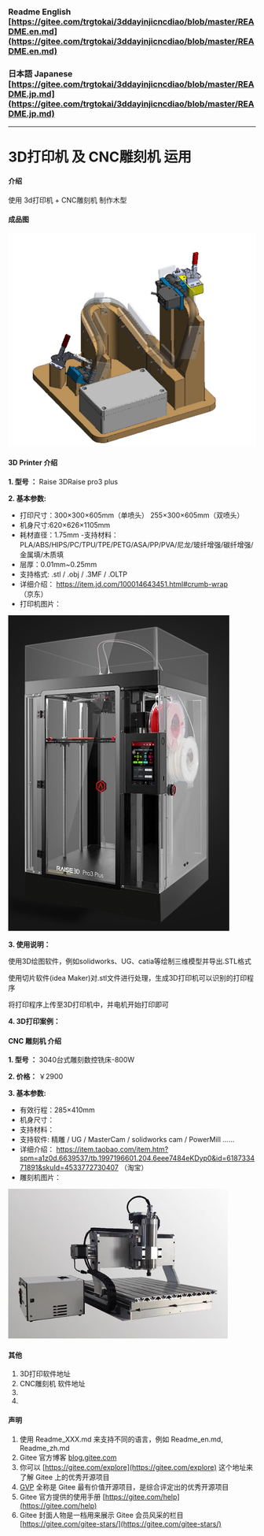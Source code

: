 ### Readme English [https://gitee.com/trgtokai/3ddayinjicncdiao/blob/master/README.en.md](https://gitee.com/trgtokai/3ddayinjicncdiao/blob/master/README.en.md)

### 日本語 Japanese [https://gitee.com/trgtokai/3ddayinjicncdiao/blob/master/README.jp.md](https://gitee.com/trgtokai/3ddayinjicncdiao/blob/master/README.jp.md)
------------------------------------------------------------------------------

# 3D打印机 及  CNC雕刻机 运用

#### 介绍
使用 3d打印机 + CNC雕刻机 制作木型

#### 成品图
![木型成品设计图](04_images/%E5%86%85%E5%88%B6%E6%9C%A8%E5%9E%8B.JPG)


#### 3D Printer 介绍

 **1. 型号 ：**   Raise 3DRaise pro3 plus
 
 **2. 基本参数:** 
  - 打印尺寸：300×300×605mm（单喷头）   255×300×605mm（双喷头）   
  - 机身尺寸:620×626×1105mm
  - 耗材直径：1.75mm
  -支持材料：PLA/ABS/HIPS/PC/TPU/TPE/PETG/ASA/PP/PVA/尼龙/玻纤增强/碳纤增强/金属填/木质填
  - 层厚：0.01mm~0.25mm
  - 支持格式: .stl / .obj  / .3MF  / .OLTP
  - 详细介绍： https://item.jd.com/100014643451.html#crumb-wrap （京东）
  - 打印机图片：

![输入图片说明](01_%E9%A1%B9%E7%9B%AE%E6%A6%82%E8%A6%81/3D%E6%89%93%E5%8D%B0%E6%9C%BA_Raise3D%20PRO3%20PLUS.jpg)


 **3. 使用说明：** 

   使用3D绘图软件，例如solidworks、UG、catia等绘制三维模型并导出.STL格式

   使用切片软件(idea Maker)对.stl文件进行处理，生成3D打印机可以识别的打印程序

   将打印程序上传至3D打印机中，并电机开始打印即可
    
 **4. 3D打印案例：** 



#### CNC 雕刻机 介绍

 **1. 型号 ：**   3040台式雕刻数控铣床-800W
 
 **2. 价格：**  ￥2900
 
 **3. 基本参数:** 
  - 有效行程：285×410mm    
  - 机身尺寸：
  - 支持材料：
  - 支持软件: 精雕 / UG / MasterCam / solidworks cam / PowerMill ......
  - 详细介绍： https://item.taobao.com/item.htm?spm=a1z0d.6639537/tb.1997196601.204.6eee7484eKDyp0&id=618733471891&skuId=4533772730407 （淘宝）
  - 雕刻机图片：

  ![输入图片说明](01_%E9%A1%B9%E7%9B%AE%E6%A6%82%E8%A6%81/%E9%9B%95%E5%88%BB%E6%9C%BA.jpg)

#### 其他

1.  3D打印软件地址
2.  CNC雕刻机 软件地址
3.  
4.  


#### 声明

1.  使用 Readme\_XXX.md 来支持不同的语言，例如 Readme\_en.md, Readme\_zh.md
2.  Gitee 官方博客 [blog.gitee.com](https://blog.gitee.com)
3.  你可以 [https://gitee.com/explore](https://gitee.com/explore) 这个地址来了解 Gitee 上的优秀开源项目
4.  [GVP](https://gitee.com/gvp) 全称是 Gitee 最有价值开源项目，是综合评定出的优秀开源项目
5.  Gitee 官方提供的使用手册 [https://gitee.com/help](https://gitee.com/help)
6.  Gitee 封面人物是一档用来展示 Gitee 会员风采的栏目 [https://gitee.com/gitee-stars/](https://gitee.com/gitee-stars/)
